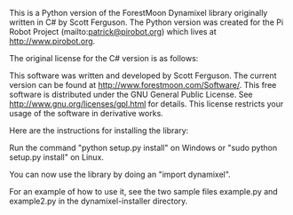 This is a Python version of the ForestMoon Dynamixel library originally written in C# by Scott Ferguson. The Python version was created for the Pi Robot Project (mailto:patrick@pirobot.org) which lives at http://www.pirobot.org.

The original license for the C# version is as follows:

This software was written and developed by Scott Ferguson. The current version can be found at http://www.forestmoon.com/Software/. This free software is distributed under the GNU General Public License. See http://www.gnu.org/licenses/gpl.html for details. This license restricts your usage of the software in derivative works.

Here are the instructions for installing the library:

Run the command "python setup.py install" on Windows or "sudo python setup.py install" on Linux.

You can now use the library by doing an "import dynamixel".

For an example of how to use it, see the two sample files example.py and example2.py in the dynamixel-installer directory.
